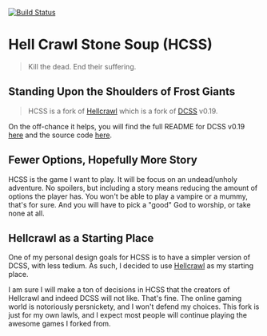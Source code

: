 [![Build Status](https://github.com/john-science/HCSS/workflows/HCSS_Build/badge.svg)](https://github.com/john-science/HCSS/actions/)

# Hell Crawl Stone Soup (HCSS)

> Kill the dead. End their suffering.


## Standing Upon the Shoulders of Frost Giants

> HCSS is a fork of [Hellcrawl](https://github.com/Hellmonk/hellcrawl) which is a fork of [DCSS](https://github.com/crawl/crawl) v0.19.

On the off-chance it helps, you will find the full README for DCSS v0.19 [here](README_DCSS_0.19.md) and the source code [here](https://github.com/crawl/crawl/releases/tag/0.19.6).


## Fewer Options, Hopefully More Story

HCSS is the game I want to play. It will be focus on an undead/unholy adventure. No spoilers, but including a story means reducing the amount of options the player has. You won't be
able to play a vampire or a mummy, that's for sure. And you will have to pick a "good" God to worship, or take none at all.


## Hellcrawl as a Starting Place

One of my personal design goals for HCSS is to have a simpler version of DCSS, with less tedium. As such, I decided to use [Hellcrawl](https://github.com/Hellmonk/hellcrawl) as my starting place.

I am sure I will make a ton of decisions in HCSS that the creators of Hellcrawl and indeed DCSS will not like. That's fine. The online gaming world is notoriously persnickety, and I won't defend my
choices. This fork is just for my own lawls, and I expect most people will continue playing the awesome games I forked from.
